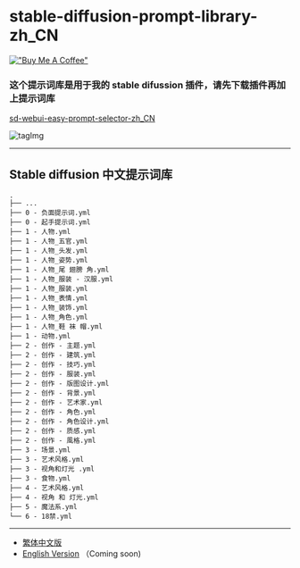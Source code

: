 # stable-diffusion-prompt-library-zh_CN

[!["Buy Me A Coffee"](https://www.buymeacoffee.com/assets/img/custom_images/orange_img.png)](https://www.buymeacoffee.com/n714mc)

### 这个提示词库是用于我的 stable difussion 插件，请先下载插件再加上提示词库
[sd-webui-easy-prompt-selector-zh_CN](https://github.com/n714/sd-webui-easy-prompt-selector-zh_CN)

![tagImg](https://github.com/n714/sd-webui-easy-prompt-selector-zh_CN/assets/45053630/490b6f3e-c940-4254-b8b4-214fb0ef52ea)

---
## Stable diffusion 中文提示词库
```
.
├── ...
├── 0 - 负面提示词.yml
├── 0 - 起手提示词.yml
├── 1 - 人物.yml
├── 1 - 人物_五官.yml
├── 1 - 人物_头发.yml
├── 1 - 人物_姿势.yml
├── 1 - 人物_尾 翅膀 角.yml
├── 1 - 人物_服装 - 汉服.yml
├── 1 - 人物_服装.yml
├── 1 - 人物_表情.yml
├── 1 - 人物_装饰.yml
├── 1 - 人物_角色.yml
├── 1 - 人物_鞋 袜 帽.yml
├── 1 - 动物.yml
├── 2 - 创作 - 主题.yml
├── 2 - 创作 - 建筑.yml
├── 2 - 创作 - 技巧.yml
├── 2 - 创作 - 服装.yml
├── 2 - 创作 - 版图设计.yml
├── 2 - 创作 - 背景.yml
├── 2 - 创作 - 艺术家.yml
├── 2 - 创作 - 角色.yml
├── 2 - 创作 - 角色设计.yml
├── 2 - 创作 - 质感.yml
├── 2 - 创作 - 風格.yml
├── 3 - 场景.yml
├── 3 - 艺术风格.yml
├── 3 - 视角和灯光 .yml
├── 3 - 食物.yml
├── 4 - 艺术风格.yml
├── 4 - 视角 和 灯光.yml
├── 5 - 魔法系.yml
└── 6 - 18禁.yml
```
---
- [繁体中文版](https://github.com/n714/stable-diffusion-prompt-library-zh_TW)
- [English Version](https://github.com/n714/stable-diffusion-prompt-library-en) （Coming soon)
